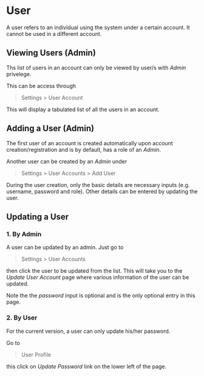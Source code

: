 # User

A user refers to an individual using the system under a certain account. It cannot be used in a different account.

## Viewing Users (Admin)

Ths list of users in an account can only be viewed by user/s with *Admin* privelege.

This can be access through

> Settings > User Account

This will display a tabulated list of all the users in an account.

## Adding a User (Admin)

The first user of an account is created automatically upon account creation/registration and is by default, has a role of an *Admin*.

Another user can be created by an *Admin* under 

> Settings > User Accounts > Add User

During the user creation, only the basic details are necessary inputs (e.g. username, password and role). Other details can be entered by updating the user.

## Updating a User

### 1. By Admin 

A user can be updated by an admin. Just go to 

> Settings > User Accounts 

then click the user to be updated from the list. This will take you to the *Update User Account* page where various information of the user can be updated.

Note the the *password* input is optional and is the only optional entry in this page.

### 2. By User

For the current version, a user can only update his/her password.

Go to

> User Profile

this click on *Update Password* link on the lower left of the page.